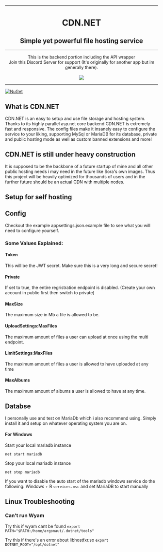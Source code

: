 <hr/>
<h1 align="center">
	CDN.NET
</h1>
<h2 align="center">
Simple yet powerful file hosting service
</h2>
<hr/>
<p align="center">
    This is the backend portion including the API wrapper
    <br>
	Join this Discord Server for support (It's originally for another app but im generally there).
	<br>
	<br>
    <a href="https://discord.gg/Pah4yj5">
        <img src="https://discordapp.com/api/guilds/281589163659362305/widget.png?style=banner2">
    </a>
</p>
<hr/>

[![NuGet](https://img.shields.io/nuget/vpre/CDN.NET.Wrapper.svg?maxAge=2592000?style=flat)](https://www.nuget.org/packages/CDN.NET.Wrapper)

## What is CDN.NET

CDN.NET is an easy to setup and use file storage and hosting system. Thanks to its highly parallel asp.net core backend CDN.NET is extremely fast and responsive. The config files make it insanely easy to configure the service to your liking, supporting MySql or MariaDB for its database, private and public hosting mode as well as custom banned extensions and more!

## CDN.NET is still under heavy construction
It is supposed to be the backbone of a future startup of mine and all other public hosting needs i may need in the future like Sora's own images. Thus this project will be heavily optimized for thousands of users and in the further future should be an actual CDN with multiple nodes.

## Setup for self hosting
## Config
Checkout the example appsettings.json.example file to see what you will need to configure yourself. 

### Some Values Explained:
#### Token
This will be the JWT secret. Make sure this is a very long and secure secret!
#### Private
If set to true, the entire regristration endpoint is disabled. (Create your own account in public first then switch to private)
#### MaxSize
The maximum size in Mb a file is allowed to be.
#### UploadSettings:MaxFiles
The maximum amount of files a user can upload at once using the multi endpoint.
#### LimitSettings:MaxFiles
The maximum amount of files a user is allowed to have uploaded at any time
#### MaxAlbums
The maximum amount of albums a user is allowed to have at any time.

## Databse

I personally use and test on MariaDb which i also recommend using. Simply install it and setup on whatever operating system you are on. 

#### For Windows

Start your local mariadb instance
```
net start mariadb
```

Stop your local mariadb instance
```
net stop mariadb
```
If you want to disable the auto start of the mariadb windows service do the following:
Windows + R `services.msc` and set MariaDB to start manually

## Linux Troubleshooting

### Can't run Wyam

Try this if wyam cant be found
`export PATH="$PATH:/home/argonaut/.dotnet/tools"`

Try this if there's an error about libhostfxr.so
`export DOTNET_ROOT="/opt/dotnet"`